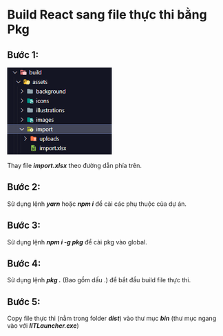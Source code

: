 # Build React sang file thực thi bằng Pkg

## Bước 1:

![](import.png)

Thay file **_import.xlsx_** theo đường dẫn phía trên.

## Bước 2:

Sử dụng lệnh **_yarn_** hoặc **_npm i_** để cài các phụ thuộc của dự án.

## Bước 3:

Sử dụng lệnh **_npm i -g pkg_** để cài pkg vào global.

## Bước 4:

Sử dụng lệnh **_pkg ._** (Bao gồm dấu .) để bắt đầu build file thực thi.

## Bước 5:

Copy file thực thi (nằm trong folder **_dist_**) vào thư mục **_bin_** (thư mục ngang vào với **_IITLauncher.exe_**)
